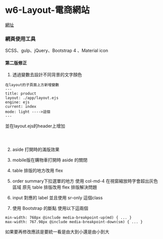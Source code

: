 # w6-Layout-電商網站
 
[網址](https://wanchii.github.io/gulp-bs4-w6/dist/index.html)

### 網頁使用工具  
SCSS、gulp、jQuery、Bootstrap 4 、Material icon

####  第二版修正

1. 透過變數去設計不同背景的文字顏色
```
在layout的子頁面上方新增變數
---
title: product
layout: ./app/layout.ejs
engine: ejs
current: index
mode: light ---->這個
---
```
並在layout.ejs的header上增加
> <header class="header container position-relative <%- mode %>">

2. aside 打開時的滿版效果 

3. mobile版在購物車打開時 aside 的關閉

4. table 排版的地方改用 flex

5. order summary下拉選單的地方 使用 col-md-4 在視窗縮放時字會超出灰色區域
原先 table 排版改用 flex 排版解決問題 

6. input 對應的 label 並且使用 sr-only 這個class

7. 使用 Bootstrap 的斷點 
使用以下這兩個
```
min-width: 768px @include media-breakpoint-up(md) { ... }
max-width: 767.98px @include media-breakpoint-down(sm) { ... }
```
如果要再修改應該是要統一看是由大到小還是由小到大

